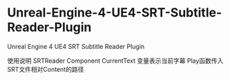 # Unreal-Engine-4-UE4-SRT-Subtitle-Reader-Plugin
Unreal Engine 4 UE4 SRT Subtitle Reader Plugin

使用说明 SRTReader Component
CurrentText 变量表示当前字幕
Play函数传入SRT文件相对Content的路径
